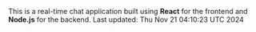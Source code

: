 This is a real-time chat application built using **React** for the frontend and **Node.js** for the backend.
Last updated: Thu Nov 21 04:10:23 UTC 2024

